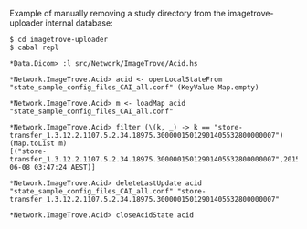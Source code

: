 
Example of manually removing a study directory from the imagetrove-uploader internal database:

    $ cd imagetrove-uploader
    $ cabal repl

    *Data.Dicom> :l src/Network/ImageTrove/Acid.hs

    *Network.ImageTrove.Acid> acid <- openLocalStateFrom "state_sample_config_files_CAI_all.conf" (KeyValue Map.empty)

    *Network.ImageTrove.Acid> m <- loadMap acid "state_sample_config_files_CAI_all.conf"

    *Network.ImageTrove.Acid> filter (\(k, _) -> k == "store-transfer_1.3.12.2.1107.5.2.34.18975.30000015012901405532800000007") (Map.toList m)
    [("store-transfer_1.3.12.2.1107.5.2.34.18975.30000015012901405532800000007",2015-06-08 03:47:24 AEST)]
           
    *Network.ImageTrove.Acid> deleteLastUpdate acid "state_sample_config_files_CAI_all.conf" "store-transfer_1.3.12.2.1107.5.2.34.18975.30000015012901405532800000007"

    *Network.ImageTrove.Acid> closeAcidState acid
